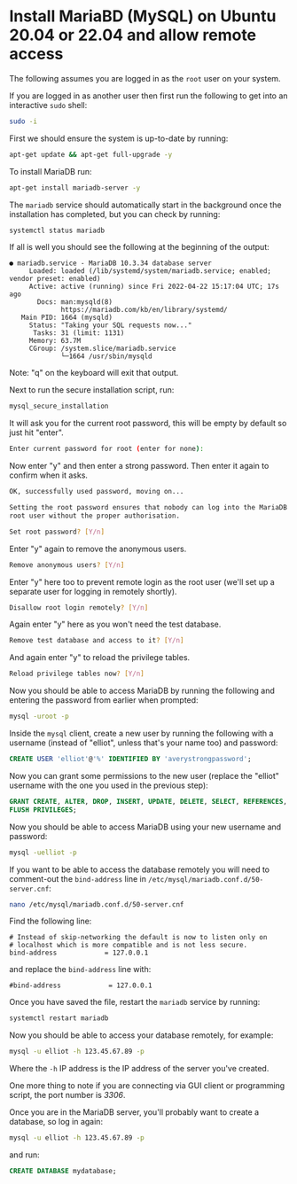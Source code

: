 # Install MariaBD (MySQL) on Ubuntu 20.04 or 22.04 and allow remote access

The following assumes you are logged in as the `root` user on your system.

If you are logged in as another user then first run the following to get into an interactive `sudo` shell:

```bash
sudo -i
```

First we should ensure the system is up-to-date by running:

```bash
apt-get update && apt-get full-upgrade -y
```

To install MariaDB run:

```bash
apt-get install mariadb-server -y
```

The `mariadb` service should automatically start in the background once the installation has completed, but you can check by running:

```bash
systemctl status mariadb
```

If all is well you should see the following at the beginning of the output:

```
● mariadb.service - MariaDB 10.3.34 database server
     Loaded: loaded (/lib/systemd/system/mariadb.service; enabled; vendor preset: enabled)
     Active: active (running) since Fri 2022-04-22 15:17:04 UTC; 17s ago
       Docs: man:mysqld(8)
             https://mariadb.com/kb/en/library/systemd/
   Main PID: 1664 (mysqld)
     Status: "Taking your SQL requests now..."
      Tasks: 31 (limit: 1131)
     Memory: 63.7M
     CGroup: /system.slice/mariadb.service
             └─1664 /usr/sbin/mysqld
```

Note: "q" on the keyboard will exit that output.

Next to run the secure installation script, run:

```bash
mysql_secure_installation
```

It will ask you for the current root password, this will be empty by default so just hit "enter".

```bash
Enter current password for root (enter for none): 
```

Now enter "y" and then enter a strong password. Then enter it again to confirm when it asks.

```bash
OK, successfully used password, moving on...

Setting the root password ensures that nobody can log into the MariaDB
root user without the proper authorisation.

Set root password? [Y/n]
```

Enter "y" again to remove the anonymous users.

```bash
Remove anonymous users? [Y/n]
```

Enter "y" here too to prevent remote login as the root user (we'll set up a separate user for logging in remotely shortly).

```bash
Disallow root login remotely? [Y/n] 
```

Again enter "y" here as you won't need the test database.

```bash
Remove test database and access to it? [Y/n] 
```

And again enter "y" to reload the privilege tables.

```bash
Reload privilege tables now? [Y/n] 
```

Now you should be able to access MariaDB by running the following and entering the password from earlier when prompted:

```bash
mysql -uroot -p
```

Inside the `mysql` client, create a new user by running the following with a username (instead of "elliot", unless that's your name too) and password:

```sql
CREATE USER 'elliot'@'%' IDENTIFIED BY 'averystrongpassword';
```

Now you can grant some permissions to the new user (replace the "elliot" username with the one you used in the previous step):

```sql
GRANT CREATE, ALTER, DROP, INSERT, UPDATE, DELETE, SELECT, REFERENCES, RELOAD on *.* TO 'elliot'@'%' WITH GRANT OPTION;
FLUSH PRIVILEGES;
```

Now you should be able to access MariaDB using your new username and password:

```bash
mysql -uelliot -p
```

If you want to be able to access the database remotely you will need to comment-out the `bind-address` line in `/etc/mysql/mariadb.conf.d/50-server.cnf`:

```bash
nano /etc/mysql/mariadb.conf.d/50-server.cnf
```

Find the following line:

```
# Instead of skip-networking the default is now to listen only on
# localhost which is more compatible and is not less secure.
bind-address            = 127.0.0.1
```

and replace the `bind-address` line with:

```
#bind-address            = 127.0.0.1
```

Once you have saved the file, restart the `mariadb` service by running:

```bash
systemctl restart mariadb
```

Now you should be able to access your database remotely, for example:

```bash
mysql -u elliot -h 123.45.67.89 -p
```

Where the `-h` IP address is the IP address of the server you've created.

One more thing to note if you are connecting via GUI client or programming script, the port number is _3306_.

Once you are in the MariaDB server, you'll probably want to create a database, so log in again:

```bash
mysql -u elliot -h 123.45.67.89 -p
```

and run:

```sql
CREATE DATABASE mydatabase;
```
